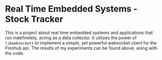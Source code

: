 # Real Time Embedded Systems - Stock Tracker

This is a project about real time embedded systems and applications that run indefinetely, acting as a data collector. It utilizes the power of `libwebsockets` to implement a simple, yet powerful websocket client for the Finnhub api. The results of my experiments can be found above, along with the code.
